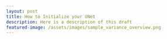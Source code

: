 ```yaml
---
layout: post
title: How to Initialize your UNet
description: Here is a description of this draft
featured-image: /assets/images/sample_variance_overview.png
---
```

